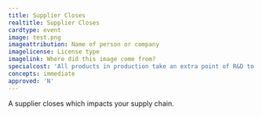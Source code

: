 ```yaml
---
title: Supplier Closes
realtitle: Supplier Closes
cardtype: event
image: test.png
imageattribution: Name of person or company
imagelicense: License type
imagelink: Where did this image come from?
specialcost: 'All products in production take an extra point of R&D to produce, or can be abandoned.'
concepts: immediate
approved: 'N'
---
```


A supplier closes which impacts your supply chain.
